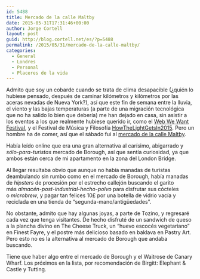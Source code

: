 ```yaml
---
id: 5488
title: Mercado de la calle Maltby
date: 2015-05-31T17:31:46+00:00
author: Jorge Cortell
layout: post
guid: http://blog.cortell.net/es/?p=5488
permalink: /2015/05/31/mercado-de-la-calle-maltby/
categories:
  - General
  - Londres
  - Personal
  - Placeres de la vida
---
```

Admito que soy un cobarde cuando se trata de clima desapacible (¿quién lo hubiese pensado, después de caminar kilómetros y kilómetros por las aceras nevadas de Nueva York?), así que este fin de semana entre la lluvia, el viento y las bajas temperaturas (a parte de una migración tecnológica que no ha salido lo bien que debería) me han dejado en casa, sin asistir a los eventos a los que realmente hubiese querido ir, como el <a href="http://webwewant.southbankcentre.co.uk/" target="_blank">Web We Want Festival</a>, y el Festival de Música y Filosofía <a href="https://howthelightgetsin.iai.tv/" target="_blank">HowTheLightGetsIn2015</a>. Pero un hombre ha de comer, así que el sábado fui al <a href="http://www.maltby.st/" target="_blank">mercado de la calle Maltby</a>.

Había leído online que era una gran alternativa al carísimo, abigarrado y _sólo-para-turistas_ mercado de Borough, así que sentía curiosidad, ya que ambos están cerca de mi apartamento en la zona del London Bridge.

Al llegar resultaba obvio que aunque no había manadas de turistas deambulando sin rumbo como en el mercado de Borough, había manadas de _hipsters_ de procesión por el estrecho callejón buscando el garito más _almacén-post-industrial-hecho-polvo_ para disfrutar sus cócteles o _microbrew_, y pagar tan felices 10£ por una botella de vidrio vacía y reciclada en una tienda de “segunda-mano/antigüedades”.

No obstante, admito que hay algunas joyas, a parte de Tozino, y regresaré cada vez que tenga visitantes. De hecho disfruté de un sandwich de queso a la plancha divino en The Cheese Truck, un &#8220;huevo escocés vegetariano&#8221; en Finest Fayre, y el postre más delicioso basado en baklava en Pastry Art. Pero esto no es la alternativa al mercado de Borough que andaba buscando.

Tiene que haber algo entre el mercado de Borough y el Waitrose de Canary Wharf. Los próximos en la lista, por recomendación de Birgitt: Elephant & Castle y Tutting.